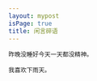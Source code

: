 ```yaml
---
layout: mypost
isPage: true
title: 闲言碎语
---
```


```
昨晚没睡好今天一天都没精神。
```
```
我喜欢下雨天。
```
